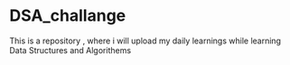 # DSA_challange
This is a repository , where i will upload my daily learnings while learning Data Structures and Algorithems
